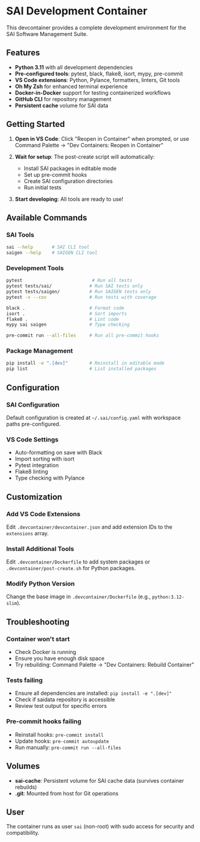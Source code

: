 # SAI Development Container

This devcontainer provides a complete development environment for the SAI Software Management Suite.

## Features

- **Python 3.11** with all development dependencies
- **Pre-configured tools**: pytest, black, flake8, isort, mypy, pre-commit
- **VS Code extensions**: Python, Pylance, formatters, linters, Git tools
- **Oh My Zsh** for enhanced terminal experience
- **Docker-in-Docker** support for testing containerized workflows
- **GitHub CLI** for repository management
- **Persistent cache** volume for SAI data

## Getting Started

1. **Open in VS Code**: Click "Reopen in Container" when prompted, or use Command Palette → "Dev Containers: Reopen in Container"

2. **Wait for setup**: The post-create script will automatically:
   - Install SAI packages in editable mode
   - Set up pre-commit hooks
   - Create SAI configuration directories
   - Run initial tests

3. **Start developing**: All tools are ready to use!

## Available Commands

### SAI Tools
```bash
sai --help       # SAI CLI tool
saigen --help    # SAIGEN CLI tool
```

### Development Tools
```bash
pytest                          # Run all tests
pytest tests/sai/              # Run SAI tests only
pytest tests/saigen/           # Run SAIGEN tests only
pytest -v --cov                # Run tests with coverage

black .                        # Format code
isort .                        # Sort imports
flake8 .                       # Lint code
mypy sai saigen                # Type checking

pre-commit run --all-files     # Run all pre-commit hooks
```

### Package Management
```bash
pip install -e ".[dev]"        # Reinstall in editable mode
pip list                       # List installed packages
```

## Configuration

### SAI Configuration
Default configuration is created at `~/.sai/config.yaml` with workspace paths pre-configured.

### VS Code Settings
- Auto-formatting on save with Black
- Import sorting with isort
- Pytest integration
- Flake8 linting
- Type checking with Pylance

## Customization

### Add VS Code Extensions
Edit `.devcontainer/devcontainer.json` and add extension IDs to the `extensions` array.

### Install Additional Tools
Edit `.devcontainer/Dockerfile` to add system packages or `.devcontainer/post-create.sh` for Python packages.

### Modify Python Version
Change the base image in `.devcontainer/Dockerfile` (e.g., `python:3.12-slim`).

## Troubleshooting

### Container won't start
- Check Docker is running
- Ensure you have enough disk space
- Try rebuilding: Command Palette → "Dev Containers: Rebuild Container"

### Tests failing
- Ensure all dependencies are installed: `pip install -e ".[dev]"`
- Check if saidata repository is accessible
- Review test output for specific errors

### Pre-commit hooks failing
- Reinstall hooks: `pre-commit install`
- Update hooks: `pre-commit autoupdate`
- Run manually: `pre-commit run --all-files`

## Volumes

- **sai-cache**: Persistent volume for SAI cache data (survives container rebuilds)
- **.git**: Mounted from host for Git operations

## User

The container runs as user `sai` (non-root) with sudo access for security and compatibility.
